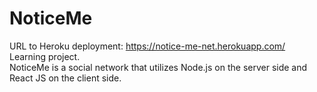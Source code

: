 # NoticeMe
URL to Heroku deployment: https://notice-me-net.herokuapp.com/  
Learning project.  
NoticeMe is a social network that utilizes Node.js on the server side and React JS on the client side.  

